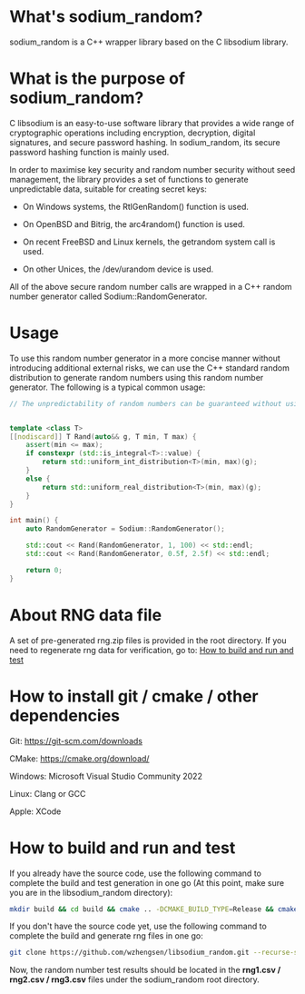 # What's sodium_random?

sodium_random is a C++ wrapper library based on the C libsodium library.

# What is the purpose of sodium_random?

C libsodium is an easy-to-use software library that provides a wide range of cryptographic operations including encryption, decryption, digital signatures, and secure password hashing. In sodium_random, its secure password hashing function is mainly used.

In order to maximise key security and random number security without seed management, the library provides a set of functions to generate unpredictable data, suitable for creating secret keys:

* On Windows systems, the RtlGenRandom() function is used.

* On OpenBSD and Bitrig, the arc4random() function is used.

* On recent FreeBSD and Linux kernels, the getrandom system call is used.

* On other Unices, the /dev/urandom device is used.

All of the above secure random number calls are wrapped in a C++ random number generator called Sodium::RandomGenerator.

# Usage

To use this random number generator in a more concise manner without introducing additional external risks, we can use the C++ standard random distribution to generate random numbers using this random number generator. The following is a typical common usage:

```c++
// The unpredictability of random numbers can be guaranteed without using random seeds.


template <class T>
[[nodiscard]] T Rand(auto&& g, T min, T max) {
    assert(min <= max);
    if constexpr (std::is_integral<T>::value) {
        return std::uniform_int_distribution<T>(min, max)(g);
    }
    else {
        return std::uniform_real_distribution<T>(min, max)(g);
    }
}

int main() {
    auto RandomGenerator = Sodium::RandomGenerator();

    std::cout << Rand(RandomGenerator, 1, 100) << std::endl;
    std::cout << Rand(RandomGenerator, 0.5f, 2.5f) << std::endl;

    return 0;
}
```

# About RNG data file

A set of pre-generated rng.zip files is provided in the root directory.
If you need to regenerate rng data for verification, go to: [How to build and run and test](#how-to-build-and-run-and-test)

# How to install git / cmake / other dependencies

Git: https://git-scm.com/downloads

CMake: https://cmake.org/download/

Windows: Microsoft Visual Studio Community 2022

Linux: Clang or GCC

Apple: XCode

# How to build and run and test

If you already have the source code, use the following command to complete the build and test generation in one go (At this point, make sure you are in the libsodium_random directory):

```bash
mkdir build && cd build && cmake .. -DCMAKE_BUILD_TYPE=Release && cmake --build . --config Release && ctest --test-dir . -C Release -VV
```

If you don't have the source code yet, use the following command to complete the build and generate rng files in one go:

```bash
git clone https://github.com/wzhengsen/libsodium_random.git --recurse-submodules --recursive && cd libsodium_random && mkdir build && cd build && cmake .. -DCMAKE_BUILD_TYPE=Release && cmake --build . --config Release && ctest --test-dir . -C Release -VV
```

Now, the random number test results should be located in the **rng1.csv / rng2.csv / rng3.csv** files under the sodium_random root directory.